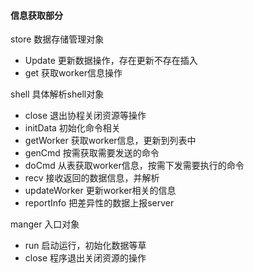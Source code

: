 #### 信息获取部分

store 数据存储管理对象
* Update 更新数据操作，存在更新不存在插入
* get    获取worker信息操作

shell 具体解析shell对象
* close         退出协程关闭资源等操作 
* initData      初始化命令相关
* getWorker     获取worker信息，更新到列表中
* genCmd        按需获取需要发送的命令
* doCmd         从表获取worker信息，按需下发需要执行的命令
* recv          接收返回的数据信息，并解析
* updateWorker  更新worker相关的信息
* reportInfo    把差异性的数据上报server 

manger  入口对象
* run  启动运行，初始化数据等草
* close 程序退出关闭资源的操作 


